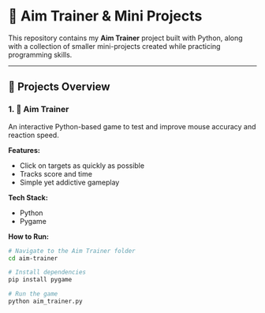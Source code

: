 ﻿# 🎯 Aim Trainer & Mini Projects

This repository contains my **Aim Trainer** project built with Python, along with a collection of smaller mini-projects created while practicing programming skills.

---

## 📌 Projects Overview

### 1. 🎯 Aim Trainer
An interactive Python-based game to test and improve mouse accuracy and reaction speed.

**Features:**
- Click on targets as quickly as possible
- Tracks score and time
- Simple yet addictive gameplay

**Tech Stack:**
- Python
- Pygame

**How to Run:**
```bash
# Navigate to the Aim Trainer folder
cd aim-trainer

# Install dependencies
pip install pygame

# Run the game
python aim_trainer.py

